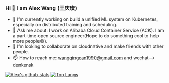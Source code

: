 ### Hi 👋  I am Alex Wang (王庆璨)

<!--
**denkensk/denkensk** is a ✨ _special_ ✨ repository because its `README.md` (this file) appears on your GitHub profile.

Here are some ideas to get you started:

- 🔭 I’m currently working on build a unified ML system on Kubernetes, especially distributed training and scheduling. 
- 🌱 I’m currently learning ...
- 👯 I’m looking to collaborate on ...
- 🤔 I’m looking for help with ...
- 💬 Ask me about ...
- 📫 How to reach me: ...
- 😄 Pronouns: ...
- ⚡ Fun fact: ...
-->

- 🔭 I’m currently working on build a unified ML system on Kubernetes, especially on distributed training and scheduling. 
- 💬 Ask me about: I work on Alibaba Cloud Container Service (ACK). I am a part-time open source engineer(Hope to do something cool to help more people😄).
- 👯 I’m looking to collaborate on cloudnative and make friends with other people.
- 📫 How to reach me: wangqingcan1990@gmail.com and wechat--> denkensk 

[![Alex's github stats](https://github-readme-stats.vercel.app/api?username=denkensk&count_private=true&show_icons=true&theme=radical)](https://github.com/cheyang/github-readme-stats)
[![Top Langs](https://github-readme-stats.vercel.app/api/top-langs/?username=denkensk&hide=HTML,Jupyter%20Notebook&layout=compact&count_private=true&show_icons=true&theme=radical)](https://github.com/denkensk/github-readme-stats)
